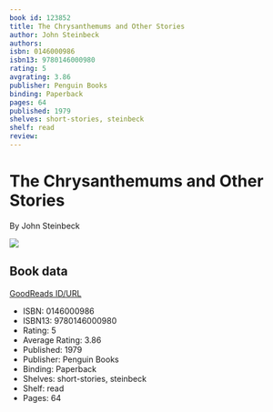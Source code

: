 ```yaml
---
book id: 123852
title: The Chrysanthemums and Other Stories
author: John Steinbeck
authors: 
isbn: 0146000986
isbn13: 9780146000980
rating: 5
avgrating: 3.86
publisher: Penguin Books
binding: Paperback
pages: 64
published: 1979
shelves: short-stories, steinbeck
shelf: read
review: 
---
```


# The Chrysanthemums and Other Stories

By John Steinbeck

![](https://i.gr-assets.com/images/S/compressed.photo.goodreads.com/books/1326396503l/123852.jpg)

## Book data

[GoodReads ID/URL](https://www.goodreads.com/book/show/123852)

- ISBN: 0146000986
- ISBN13: 9780146000980
- Rating: 5
- Average Rating: 3.86
- Published: 1979
- Publisher: Penguin Books
- Binding: Paperback
- Shelves: short-stories, steinbeck
- Shelf: read
- Pages: 64

